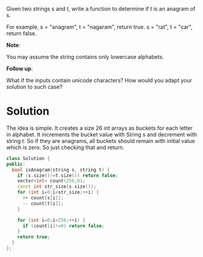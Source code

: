 Given two strings s and t, write a function to determine if t is an anagram of s.

For example,
s = "anagram", t = "nagaram", return true.
s = "rat", t = "car", return false.

__Note__:

You may assume the string contains only lowercase alphabets.

__Follow up__:

What if the inputs contain unicode characters? How would you adapt your solution to such case?

# Solution
  
The idea is simple. It creates a size 26 int arrays as buckets for each letter in alphabet. It increments the bucket value with String s and decrement with string t. So if they are anagrams, all buckets should remain with initial value which is zero. So just checking that and return.  
  
```cpp
class Solution {
public:
  bool isAnagram(string s, string t) {
    if (s.size()!=t.size()) return false;
    vector<int> count(256,0);
    const int str_size(s.size());
    for (int i=0;i<str_size;++i) {
      ++ count[s[i]];
      -- count[t[i]];
    }

    for (int i=0;i<256;++i) {
      if (count[i]!=0) return false;
    }
    return true;
  }
};
```
